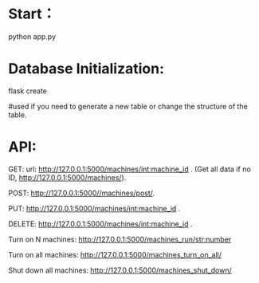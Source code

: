 # Start：
python app.py

# Database Initialization:
flask create  

#used if you need to generate a new table or change the structure of the table.

# API:
GET: url: http://127.0.0.1:5000/machines/<int:machine_id> .
(Get all data if no ID, http://127.0.0.1:5000/machines/).

POST: http://127.0.0.1:5000//machines/post/.

PUT: http://127.0.0.1:5000/machines/<int:machine_id> .

DELETE: http://127.0.0.1:5000/machines/<int:machine_id> .

Turn on N machines: http://127.0.0.1:5000/machines_run/<str:number>

Turn on all machines: http://127.0.0.1:5000/machines_turn_on_all/

Shut down all machines: http://127.0.0.1:5000/machines_shut_down/

